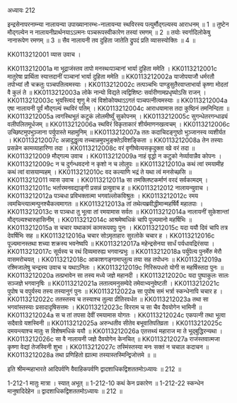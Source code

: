 अध्यायः 212

इन्द्रसेनापरनाम्न्या नालायन्या उपाख्यानारम्भः-नालायन्या स्थविरस्य पत्युर्मौद्गल्यस्य आराधनम् ॥ 1 ॥ तुष्टेन मौद्गल्येन न नालायनीप्रार्थनयाऽऽत्मनः पञ्चरूपस्वीकारेण तस्यां रमणम् ॥ 2 ॥ तयोः स्वर्गादिलोकेषु नानारूपेण रमणम् ॥ 3 ॥ सैव नालायनी तव दुहिता जातेति द्रुपदं प्रति व्यासस्योक्तिः ॥ 4 ॥

KK0113212001	व्यास उवाच ।

KK0113212001a	मा भूद्राजंस्तव तापो मनस्थःपञ्चानां भार्या दुहिता ममेति ।
KK0113212001c	मातुरेषा प्रार्थिता स्यात्तदानीं पञ्चानां भार्या दुहिता ममेति ॥
KK0113212002a	याजोपयाजौ धर्मरतौ तपोभ्यां तौ चक्रतुः पञ्चपतित्वमस्याः ।
KK0113212002c	तत्पञ्चभिः पाण्डुसुतैरवाप्ताभार्या कृष्णा मोदतां वै कुलं ते ॥
KK0113212003a	लोके नान्यो विद्यते त्वद्विशिष्टः सर्वारीणामप्रधृष्योऽसि राजन् ।
KK0113212003c	भूयस्त्विदं शृणु मे त्वं विशोकोयथाऽऽगतं पञ्चपत्नीत्वमस्याः ॥
KK0113212004a	एषा नालायनी पूर्वं मौद्गल्यं स्थविरं पतिम् ।
KK0113212004c	आराधयामास तदा कुष्ठिनं तमनिन्दिता ॥
KK0113212005a	त्वगस्थिभूतं कटुकं लोलमीर्ष्युं सुकोपनम् ।
KK0113212005c	सुगन्धेतरगन्धाढ्यं वलीपलितमूर्धजम् ॥
KK0113212006a	स्थविरं विकृताकारं शीर्यमाणनखत्वचम् ।
KK0113212006c	उच्छिष्टमुपभुञ्जाना पर्युपास्ते महामुनिम् ॥
KK0113212007a	ततः कदाचिदङ्गुष्ठो भुञ्जानस्य व्यशीर्यत ।
KK0113212007c	अन्नादुद्धृत्य तच्चान्नमुपभुङ्क्तेऽविशङ्किता ॥
KK0113212008a	तेन तस्याः प्रसन्नेन कामव्याहारिणा तदा ।
KK0113212008c	वरं वृणीष्वेत्यसकृदुक्ता वव्रे वरं तदा ॥
KK0113212009	मौद्गल्य उवाच ।
KK0113212009a	नाहं वृद्धो न कटुको नेर्व्यावान्नैव कोपनः ।
KK0113212009c	न च दुर्गन्धवदनो न कृशो न च लोलुपः ॥
KK0113212010a	कथं त्वां रमयामीह कथं त्वां वासयाम्यहम् ।
KK0113212010c	वद कल्याणि भद्रं ते यथा त्वं मनसेच्छसि ॥
KK0113212011	व्यास उवाच ।
KK0113212011a	सा तमक्लिष्टकर्माणं वरदं सर्वकामदम् ।
KK0113212011c	भर्तारमनवद्याङ्गी प्रसन्नं प्रत्युवाच ह ॥
KK0113212012	नालायन्युवाच ।
KK0113212012a	पञ्चधा प्रविभक्तात्मा भगवांल्लोकविश्रुतः ।
KK0113212012c	रमय त्वमचिन्त्यात्मन्पुनश्चैकत्वमागतः ॥
KK0113212013a	तां तथेत्यब्रवीद्धीमान्महर्षिर्वै महातपाः ।
KK0113212013c	स पञ्चधा तु भूत्वा तां रमयामास सर्वतः ॥
KK0113212014a	नालायनीं सुकेशान्तां मौद्गल्यश्चारुहासिनीम् ।
KK0113212014c	आश्रमेष्वधिकं चापि पूज्यमानो महर्षिभिः ॥
KK0113212015a	स चचार यथाकामं कामरूपवपुः पुनः ।
KK0113212015c	यदा ययौ दिवं चापि तत्र देवर्षिभिः सह ॥
KK0113212016a	चचार सोऽमृताहारः सुरलोके चचार ह ।
KK0113212016c	पूज्यमानस्तथा शच्या शक्रस्य भवनेष्वपि ॥
KK0113212017a	महेन्द्रसेनया सार्धं पर्यधावद्रिरंसया ।
KK0113212017c	सूर्यस्य च रथं दिव्यमारुह्य भगवान्प्रभुः ॥
KK0113212018a	पर्युपेत्य पुनर्मेरु मेरौ वासमरोचयत् ।
KK0113212018c	आकाशगङ्गामाप्लुत्य तया सह तपोधनः ॥
KK0113212019a	रश्मिजालेषु चन्द्रस्य उवाच च यथाऽनिलः ।
KK0113212019c	गिरिरूपधरो योगी स महर्षिस्तदा पुनः ॥
KK0113212020a	तत्प्रभावेन सा तस्य मध्ये जज्ञे महानदी ।
KK0113212020c	यदा पुष्पाकुलः सालः सञ्जज्ञे भगवानृषिः ॥
KK0113212021a	लतात्वमनुसम्पेदे तमेवाभ्यनुवेष्टती ।
KK0113212021c	पुपोष च वपुर्यस्य तस्य तस्यानुगं पुनः ॥
KK0113212022a	सा पुपोष समं भर्त्रा स्कन्धेनापि चचार ह ।
KK0113212022c	ततस्तस्य च तस्याश्च तुल्या प्रीतिरवर्धत ॥
KK0113212023a	तथा सा भगवांस्तस्याः प्रसादादृषिसत्तमः ।
KK0113212023c	विरराम च सा चैव दैवयोगेन भामिनी ॥
KK0113212024a	स च तां तपसा देवीं रमयामास योगतः ।
KK0113212024c	एकपत्नी तथा भूत्वा सदैवाग्रे यशस्विनी ॥
KK0113212025a	अरुन्धतीव सीतेव बभूवातिपतिव्रता ।
KK0113212025c	दमयन्त्याश्च मातुः स विशेषमधिकं ययौ ॥
KK0113212026a	एतत्तथ्यं महाराज मा ते भूद्बुद्धिरन्यथा ।
KK0113212026c	सा वै नालायनी जज्ञे दैवयोगेन केनचित् ॥
KK0113212027a	राजंस्तवात्मजा कृष्णा वेद्यां तेजस्विनी शुभा ।
KK0113212027c	तस्मिंस्तस्या मनः सक्तं न चचाल कदाचन ॥
KK0113212028a	तथा प्रणिहितो ह्यात्मा तस्यास्तस्मिन्द्विजोत्तमे ॥ ॥

इति श्रीमन्महाभारते आदिपर्वणि वैवाहिकपर्वणि द्वादशाधिकद्विशततमोऽध्यायः ॥ 212 ॥

1-212-1 मातुः मात्रा । स्यात् अभूत् ॥ 1-212-10 कथं केन प्रकारेण ॥ 1-212-22 स्कन्धेन मानुषादिदेहेन ॥ द्वादशाधिकद्विशततमोऽध्यायः ॥ 212 ॥
